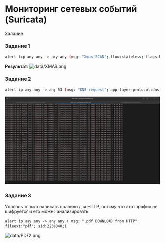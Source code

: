 # Мониторинг сетевых событий (Suricata)

[Задание](https://github.com/netology-code/ibdef-homeworks/tree/master/05_ids)

### Задание 1
```bash
alert tcp any any -> any any (msg: "Xmas-SCAN"; flow:stateless; flags:UPF; classtype:attempted-recon;sid:22300322;)
```
**Результат:**
![data/XMAS.png](data/XMAS.png)

### Задание 2

```bash
alert ip any any -> any 53 (msg: "DNS-request"; app-layer-protocol:dns; sid:2230035;)
```

![data/DNS.png](data/DNS.png)


### Задание 3

Удалось только написать правило для HTTP, потому что этот трафик не шифруется и его можно анализировать.
```
alert ip any any -> any any ( msg: ".pdf DOWNLOAD from HTTP"; fileext:"pdf"; sid:2230040;)
```
![data/PDF2.png](data/PDF2.png)


